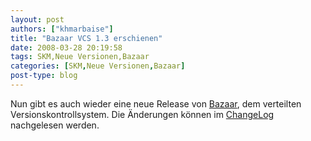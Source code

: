```yaml
---
layout: post
authors: ["khmarbaise"]
title: "Bazaar VCS 1.3 erschienen"
date: 2008-03-28 20:19:58
tags: SKM,Neue Versionen,Bazaar
categories: [SKM,Neue Versionen,Bazaar]
post-type: blog
---
```

Nun gibt es auch wieder eine neue Release von [Bazaar](http://bazaar-vcs.org), dem verteilten Versionskontrollsystem. 
Die Änderungen können im [ChangeLog](https://launchpad.net/bzr/1.3/1.3/) nachgelesen werden.
